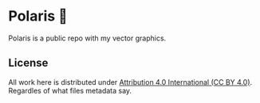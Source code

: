 # Polaris :star2:

Polaris is a public repo with my vector graphics.

## License

All work here is distributed under [Attribution 4.0 International (CC BY 4.0)](https://creativecommons.org/licenses/by/4.0/).
Regardles of what files metadata say.
